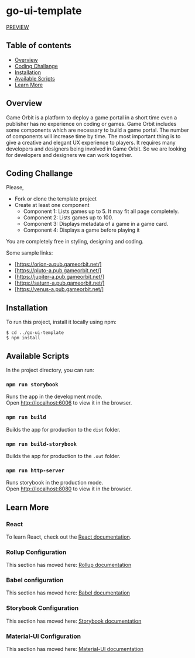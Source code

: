 # go-ui-template
[PREVIEW](https://serene-chandrasekhar-9004e1.netlify.com/)
## Table of contents
* [Overview](#overview)
* [Coding Challange](#coding-challange)
* [Installation](#installation)
* [Available Scripts](#available-scripts)
* [Learn More](#learn-more)
  
## Overview
Game Orbit is a platform to deploy a game portal in a short time even a publisher has no experience on coding or games. Game Orbit includes some components which are necessary to build a game portal. The number of components will increase time by time. The most important thing is to give a creative and elegant UX experience to players. It requires many developers and designers being involved in Game Orbit. So we are looking for developers and designers we can work together.

## Coding Challange
Please,
- Fork or clone the template project
- Create at least one component
  - Component 1: Lists games up to 5. It may fit all page completely.
  - Component 2: Lists games up to 100.
  - Component 3: Displays metadata of a game in a game card.
  - Component 4: Displays a game before playing it

You are completely free in styling, designing and coding.

Some sample links:
- [https://orion-a.pub.gameorbit.net/]
- [https://pluto-a.pub.gameorbit.net/]
- [https://jupiter-a.pub.gameorbit.net/]
- [https://saturn-a.pub.gameorbit.net/]
- [https://venus-a.pub.gameorbit.net/]
  
## Installation
To run this project, install it locally using npm:
```
$ cd ../go-ui-template
$ npm install
```

## Available Scripts
In the project directory, you can run:

### `npm run storybook`
Runs the app in the development mode.<br>
Open [http://localhost:6006](http://localhost:6006) to view it in the browser.


### `npm run build`
Builds the app for production to the `dist` folder.<br>

### `npm run build-storybook`
Builds the app for production to the `.out` folder.<br>

### `npm run http-server`
Runs  storybook in the production mode.<br>
Open [http://localhost:8080](http://localhost:8080) to view it in the browser.

## Learn More

### React
To learn React, check out the [React documentation](https://reactjs.org/).

### Rollup Configuration
This section has moved here: [Rollup documentation](https://rollupjs.org/guide/en/#configuration-file)

### Babel configuration
This section has moved here: [Babel documentation](https://babeljs.io/docs/en/configuration)

### Storybook Configuration
This section has moved here: [Storybook documentation](https://storybook.js.org/docs/configurations/default-config/)

### Material-UI Configuration
This section has moved here: [Material-UI documentation](https://material-ui.com/getting-started/learn/)
